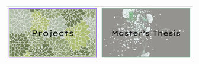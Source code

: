 


| [<img src="projects_button.png">](Masters_Thesis) | [<img src="thesis_button.png">](Masters_Thesis/Thesis_page.md) |
|----------------------------------|----------------------------------|




